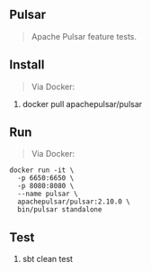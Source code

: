 Pulsar
------
>Apache Pulsar feature tests.

Install
-------
>Via Docker:
1. docker pull apachepulsar/pulsar

Run
---
>Via Docker:
```
docker run -it \
  -p 6650:6650 \
  -p 8080:8080 \
  --name pulsar \
  apachepulsar/pulsar:2.10.0 \
  bin/pulsar standalone
```

Test
----
1. sbt clean test